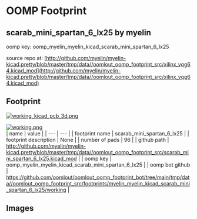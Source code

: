 # OOMP Footprint  
## scarab_mini_spartan_6_lx25  by myelin  
  
oomp key: oomp_myelin_myelin_kicad_scarab_mini_spartan_6_lx25  
  
source repo at: [http://github.com/myelin/myelin-kicad.pretty/blob/master/tmp/data//oomlout_oomp_footprint_src/xilinx_vqg64.kicad_mod](http://github.com/myelin/myelin-kicad.pretty/blob/master/tmp/data//oomlout_oomp_footprint_src/xilinx_vqg64.kicad_mod)  
## Footprint  
  
[![working_kicad_pcb_3d.png](working_kicad_pcb_3d_600.png)](working_kicad_pcb_3d.png)  
  
[![working.png](working_600.png)](working.png)  
| name | value | 
| --- | --- | 
| footprint name | scarab_mini_spartan_6_lx25 | 
| footprint description | None | 
| number of pads | 96 | 
| github path | http://github.com/myelin/myelin-kicad.pretty/blob/master/tmp/data//oomlout_oomp_footprint_src/scarab_mini_spartan_6_lx25.kicad_mod | 
| oomp key | oomp_myelin_myelin_kicad_scarab_mini_spartan_6_lx25 | 
| oomp bot github | https://github.com/oomlout/oomlout_oomp_footprint_bot/tree/main/tmp/data//oomlout_oomp_footprint_src/footprints/myelin_myelin_kicad_scarab_mini_spartan_6_lx25/working | 
## Images  
